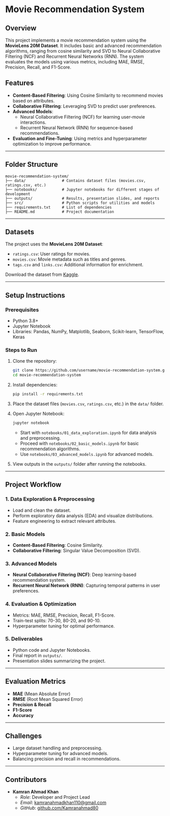  
# **Movie Recommendation System**

## **Overview**
This project implements a movie recommendation system using the **MovieLens 20M Dataset**. It includes basic and advanced recommendation algorithms, ranging from cosine similarity and SVD to Neural Collaborative Filtering (NCF) and Recurrent Neural Networks (RNN). The system evaluates the models using various metrics, including MAE, RMSE, Precision, Recall, and F1-Score.

## **Features**
- **Content-Based Filtering**: Using Cosine Similarity to recommend movies based on attributes.
- **Collaborative Filtering**: Leveraging SVD to predict user preferences.
- **Advanced Models**:
  - Neural Collaborative Filtering (NCF) for learning user-movie interactions.
  - Recurrent Neural Network (RNN) for sequence-based recommendations.
- **Evaluation and Fine-Tuning**: Using metrics and hyperparameter optimization to improve performance.

---

## **Folder Structure**
```
movie-recommendation-system/
├── data/                # Contains dataset files (movies.csv, ratings.csv, etc.)
├── notebooks/           # Jupyter notebooks for different stages of development
├── outputs/             # Results, presentation slides, and reports
├── src/                 # Python scripts for utilities and models
├── requirements.txt     # List of dependencies
├── README.md            # Project documentation
```

---

## **Datasets**
The project uses the **MovieLens 20M Dataset**:
- `ratings.csv`: User ratings for movies.
- `movies.csv`: Movie metadata such as titles and genres.
- `tags.csv` and `links.csv`: Additional information for enrichment.

Download the dataset from [Kaggle](https://www.kaggle.com/datasets/grouplens/movielens-20m-dataset).

---

## **Setup Instructions**

### Prerequisites
- Python 3.8+
- Jupyter Notebook
- Libraries: Pandas, NumPy, Matplotlib, Seaborn, Scikit-learn, TensorFlow, Keras

### Steps to Run
1. Clone the repository:
   ```bash
   git clone https://github.com/username/movie-recommendation-system.git
   cd movie-recommendation-system
   ```

2. Install dependencies:
   ```bash
   pip install -r requirements.txt
   ```

3. Place the dataset files (`movies.csv`, `ratings.csv`, etc.) in the `data/` folder.

4. Open Jupyter Notebook:
   ```bash
   jupyter notebook
   ```
   - Start with `notebooks/01_data_exploration.ipynb` for data analysis and preprocessing.
   - Proceed with `notebooks/02_basic_models.ipynb` for basic recommendation algorithms.
   - Use `notebooks/03_advanced_models.ipynb` for advanced models.

5. View outputs in the `outputs/` folder after running the notebooks.

---

## **Project Workflow**

### 1. Data Exploration & Preprocessing
- Load and clean the dataset.
- Perform exploratory data analysis (EDA) and visualize distributions.
- Feature engineering to extract relevant attributes.

### 2. Basic Models
- **Content-Based Filtering**: Cosine Similarity.
- **Collaborative Filtering**: Singular Value Decomposition (SVD).

### 3. Advanced Models
- **Neural Collaborative Filtering (NCF)**: Deep learning-based recommendation system.
- **Recurrent Neural Network (RNN)**: Capturing temporal patterns in user preferences.

### 4. Evaluation & Optimization
- Metrics: MAE, RMSE, Precision, Recall, F1-Score.
- Train-test splits: 70-30, 80-20, and 90-10.
- Hyperparameter tuning for optimal performance.

### 5. Deliverables
- Python code and Jupyter Notebooks.
- Final report in `outputs/`.
- Presentation slides summarizing the project.

---

## **Evaluation Metrics**
- **MAE** (Mean Absolute Error)
- **RMSE** (Root Mean Squared Error)
- **Precision & Recall**
- **F1-Score**
- **Accuracy**

---

## **Challenges**
- Large dataset handling and preprocessing.
- Hyperparameter tuning for advanced models.
- Balancing precision and recall in recommendations.

---

## **Contributors**
- **Kamran Ahmad Khan**
  - *Role*: Developer and Project Lead
  - *Email*: kamranahmadkhan110@gmail.com
  - *GitHub*: [github.com/Kamranahmad80](https://github.com/Kamranahmad80)
